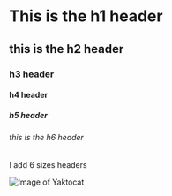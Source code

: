 # This is the h1 header
## this is the h2 header
### h3 header
#### h4 header
##### h5 header
###### this is the h6 header

I add 6 sizes headers


![Image of Yaktocat](https://octodex.github.com/images/yaktocat.png)
